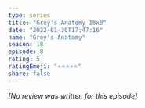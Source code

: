 ```yaml
---
type: series
title: "Grey's Anatomy 18x8"
date: "2022-01-30T17:47:16"
name: "Grey's Anatomy"
season: 18
episode: 8
rating: 5
ratingEmoji: "⭐️⭐️⭐️⭐️⭐️"
share: false
---
```


*[No review was written for this episode]*

